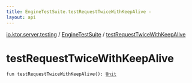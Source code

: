 ```yaml
---
title: EngineTestSuite.testRequestTwiceWithKeepAlive - 
layout: api
---
```


<div class='api-docs-breadcrumbs'><a href="../index.html">io.ktor.server.testing</a> / <a href="index.html">EngineTestSuite</a> / <a href="./test-request-twice-with-keep-alive.html">testRequestTwiceWithKeepAlive</a></div>

# testRequestTwiceWithKeepAlive

<div class="signature"><code><span class="keyword">fun </span><span class="identifier">testRequestTwiceWithKeepAlive</span><span class="symbol">(</span><span class="symbol">)</span><span class="symbol">: </span><a href="https://kotlinlang.org/api/latest/jvm/stdlib/kotlin/-unit/index.html"><span class="identifier">Unit</span></a></code></div>
